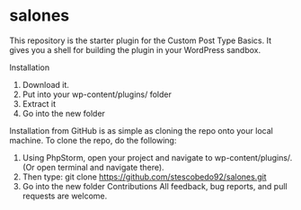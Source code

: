 # salones
This repository is the starter plugin for the Custom Post Type Basics. It gives you a shell for building the plugin in your WordPress sandbox.

Installation
1.	Download it.
2.	Put into your wp-content/plugins/ folder
3.	Extract it
4.	Go into the new folder

Installation from GitHub is as simple as cloning the repo onto your local machine. To clone the repo, do the following:
1.	Using PhpStorm, open your project and navigate to wp-content/plugins/. (Or open terminal and navigate there).
2.	Then type: git clone https://github.com/stescobedo92/salones.git
3.	Go into the new folder
Contributions
All feedback, bug reports, and pull requests are welcome.
